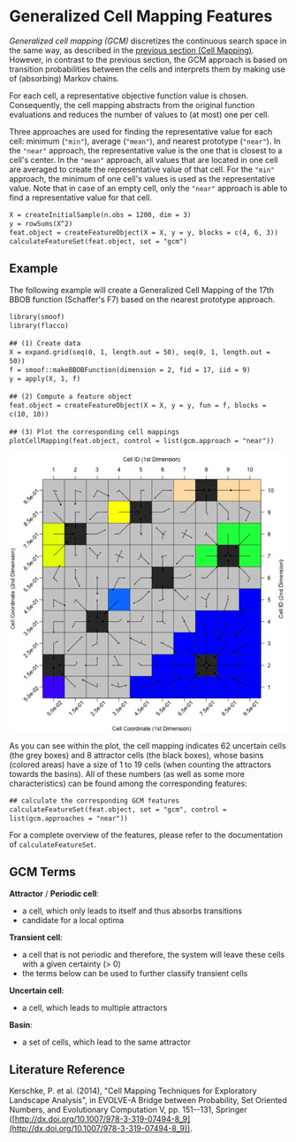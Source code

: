 # Generalized Cell Mapping Features

*Generalized cell mapping (GCM)* discretizes the continuous search space in the same way, as described in the [previous section (Cell Mapping)](cm.md).
However, in contrast to the previous section, the GCM approach is based on transition probabilities between the cells and interprets them by making use of (absorbing) Markov chains.

For each cell, a representative objective function value is chosen. Consequently, the cell mapping abstracts from the original function evaluations and reduces the number of values to (at most) one per cell.

Three approaches are used for finding the representative value for each cell: minimum (`"min"`), average (`"mean"`), and nearest prototype (`"near"`). In the `"near"` approach, the representative value is the one that is closest to a cell's center. In the `"mean"` approach, all values that are located in one cell are averaged to create the representative value of that cell. For the `"min"` approach, the minimum of one cell's values is used as the representative value.
Note that in case of an empty cell, only the `"near"` approach is able to find a representative value for that cell.

```{r}
X = createInitialSample(n.obs = 1200, dim = 3)
y = rowSums(X^2)
feat.object = createFeatureObject(X = X, y = y, blocks = c(4, 6, 3))
calculateFeatureSet(feat.object, set = "gcm")
```

## Example

The following example will create a Generalized Cell Mapping of the 17th BBOB function (Schaffer's F7) based on the nearest prototype approach.

```{r}
library(smoof)
library(flacco)

## (1) Create data
X = expand.grid(seq(0, 1, length.out = 50), seq(0, 1, length.out = 50))
f = smoof::makeBBOBFunction(dimension = 2, fid = 17, iid = 9)
y = apply(X, 1, f)

## (2) Compute a feature object
feat.object = createFeatureObject(X = X, y = y, fun = f, blocks = c(10, 10))

## (3) Plot the corresponding cell mappings
plotCellMapping(feat.object, control = list(gcm.approach = "near"))
```

![Cell Mapping](example_cm.png)

As you can see within the plot, the cell mapping indicates 62 uncertain cells (the grey boxes) and 8 attractor cells (the black boxes), whose basins (colored areas) have a size of 1 to 19 cells (when counting the attractors towards the basins). All of these numbers (as well as some more characteristics) can be found among the corresponding features:

```{r}
## calculate the corresponding GCM features
calculateFeatureSet(feat.object, set = "gcm", control = list(gcm.approaches = "near"))
```

For a complete overview of the features, please refer to the documentation of `calculateFeatureSet`.

## GCM Terms

**Attractor** / **Periodic cell**:

- a cell, which only leads to itself and thus absorbs transitions
- candidate for a local optima

**Transient cell**:

- a cell that is not periodic and therefore, the system will leave these cells with a given certainty (> 0)
- the terms below can be used to further classify transient cells

**Uncertain cell**:

- a cell, which leads to multiple attractors

**Basin**:

- a set of cells, which lead to the same attractor

## Literature Reference
Kerschke, P. et al. (2014), "Cell Mapping Techniques for Exploratory Landscape Analysis", in EVOLVE-A Bridge between Probability, Set Oriented Numbers, and Evolutionary Computation V, pp. 151--131, Springer ([http://dx.doi.org/10.1007/978-3-319-07494-8_9](http://dx.doi.org/10.1007/978-3-319-07494-8_9)).
